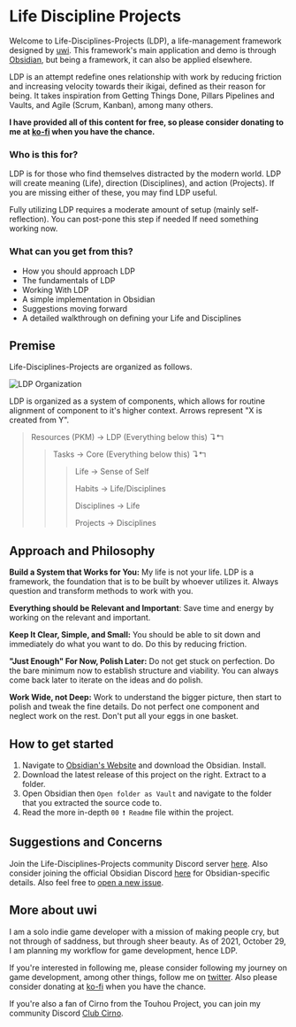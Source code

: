 # Life Discipline Projects
Welcome to Life-Disciplines-Projects (LDP), a life-management framework designed by [uwi](https://twitter.com/uwidev). This framework's main application and demo is through [Obsidian](https://obsidian.md/), but being a framework, it can also be applied elsewhere. 

LDP is an attempt redefine ones relationship with work by reducing friction and increasing velocity towards their ikigai, defined as their reason for being. It takes inspiration from Getting Things Done, Pillars Pipelines and Vaults, and Agile (Scrum, Kanban), among many others.

**I have provided all of this content for free, so please consider donating to me at [ko-fi](https://ko-fi.com/uwidev) when you have the chance.**

### Who is this for?
LDP is for those who find themselves distracted by the modern world. LDP will create meaning (Life), direction (Disciplines), and action (Projects). If you are missing either of these, you may find LDP useful.

Fully utilizing LDP requires a moderate amount of setup (mainly self-reflection). You can post-pone this step if needed If need something working now.

### What can you get from this?
- How you should approach LDP
- The fundamentals of LDP
- Working With LDP
- A simple implementation in Obsidian
- Suggestions moving forward
- A detailed walkthrough on defining your Life and Disciplines

## Premise
Life-Disciplines-Projects are organized as follows.

![LDP Organization](https://github.com/uwidev/life-disciplines-projects/blob/main/600%20Resources/Habits%2C%20Life%2C%20Disciplines%2C%20Projects.drawio.png)

LDP is organized as a system of components, which allows for routine alignment of component to it's higher context. Arrows represent "X is created from  Y".

> Resources (PKM) → LDP (Everything below this) ↴↰
>> Tasks → Core (Everything below this) ↴↰
>>> Life → Sense of Self
>>> 
>>> Habits → Life/Disciplines
>>> 
>>> Disciplines → Life
>>> 
>>> Projects → Disciplines

## Approach and Philosophy
**Build a System that Works for You:** My life is not your life. LDP is a framework, the foundation that is to be built by whoever utilizes it. Always question and transform methods to work with you.

**Everything should be Relevant and Important**: Save time and energy by working on the relevant and important. 

**Keep It Clear, Simple, and Small:** You should be able to sit down and immediately do what you want to do. Do this by reducing friction.

**"Just Enough" For Now, Polish Later:** Do not get stuck on perfection. Do the bare minimum now to establish structure and viability. You can always come back later to iterate on the ideas and do polish.

**Work Wide, not Deep:** Work to understand the bigger picture, then start to polish and tweak the fine details. Do not perfect one component and neglect work on the rest. Don't put all your eggs in one basket.

## How to get started
1. Navigate to [Obsidian's Website](https://obsidian.md/) and download the Obsidian. Install.
2. Download the latest release of this project on the right. Extract to a folder.
3. Open Obsidian then `Open folder as Vault` and navigate to the folder that you extracted the source code to.
4. Read the more in-depth `00 ❗ Readme` file within the project.

## Suggestions and Concerns
Join the Life-Disciplines-Projects community Discord server [here](https://discord.gg/xSaj5Cc5GZ). Also consider joining the official Obsidian Discord [here](https://discord.com/invite/veuWUTm) for Obsidian-specific details. Also feel free to [open a new issue](https://github.com/uwidev/life-disciplines-projects/issues/new).

## More about uwi
I am a solo indie game developer with a mission of making people cry, but not through of saddness, but through sheer beauty. As of 2021, October 29, I am planning my workflow for game development, hence LDP.

If you're interested in following me, please consider following my journey on game development, among other things, follow me on [twitter](https://twitter.com/uwidev). Also please consider donating at [ko-fi](https://ko-fi.com/uwidev) when you have the chance.

If you're also a fan of Cirno from the Touhou Project, you can join my community Discord [Club Cirno](https://discord.com/invite/clubcirno).
